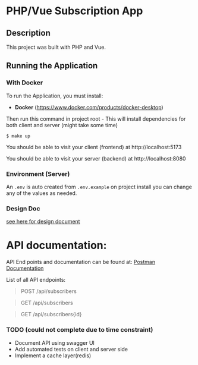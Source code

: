# PHP/Vue Subscription App

## Description

This project was built with PHP and Vue.

## Running the Application

### With Docker

To run the Application, you must install:

- **Docker** (https://www.docker.com/products/docker-desktop)

Then run this command in project root - This will install dependencies for both client and server (might take some time)

```console
$ make up
```

You should be able to visit your client (frontend)  at http://localhost:5173

You should be able to visit your server (backend) at http://localhost:8080

### Environment (Server)

An `.env` is auto created from `.env.example` on project install you can change any of the values as needed.

### Design Doc

[see here for design document](design.md)

# API documentation:

API End points and documentation can be found at:
[Postman Documentation](https://documenter.getpostman.com/view/5928045/2s9Yyth1mF)

List of all API endpoints:

> POST /api/subscribers

> GET /api/subscribers

> GET /api/subscribers{id}

### TODO (could not complete due to time constraint)

- Document API using swagger UI
- Add automated tests on client and server side
- Implement a cache layer(redis)

